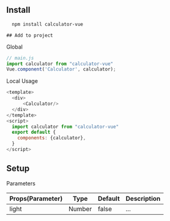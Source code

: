 ## Install
```bash
  npm install calculator-vue
```
    ## Add to project
Global
```javascript
// main.js
import calculator from "calculator-vue"
Vue.component('Calculator', calculator);
```
Local Usage
```javascript
<template>
  <div>
      <Calculator/>
  </div>
</template>
<script>
  import calculator from "calculator-vue"
  export default {
    components: {calculator},
  }
</script> 
```
## Setup
Parameters

| Props(Parameter)| Type |              Default        | Description
| ----------------- |--------------------- |-------------- | --------------
| light | Number | false | ...


